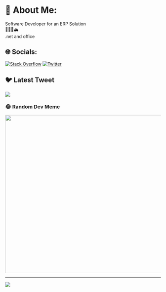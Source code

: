 # 💫 About Me:
Software Developer for an ERP Solution<br>🚴‍♂️🏃🏔️<br>.net and office<br>


## 🌐 Socials:
[![Stack Overflow](https://img.shields.io/badge/-Stackoverflow-FE7A16?logo=stack-overflow&logoColor=white)](https://stackoverflow.com/users/summer-time) [![Twitter](https://img.shields.io/badge/Twitter-%231DA1F2.svg?logo=Twitter&logoColor=white)](https://twitter.com/msg2short) 


## 🐦 Latest Tweet
[![](https://gtce.itsvg.in/api?username=msg2short)](https://github.com/VishwaGauravIn/github-twitter-card-embed)

### 😂 Random Dev Meme
<img src="https://rm.up.railway.app/" width="512px"/>

---
[![](https://visitcount.itsvg.in/api?id=AndreasSummer&icon=0&color=0)](https://visitcount.itsvg.in)

<!-- Proudly created with GPRM ( https://gprm.itsvg.in ) -->
